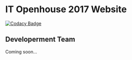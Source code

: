 # IT Openhouse 2017 Website
[![Codacy Badge](https://api.codacy.com/project/badge/Grade/20ff331c0d984b3a8bc6ea7e6240beef)](https://www.codacy.com/app/wiput1999/ITOPH2017?utm_source=github.com&amp;utm_medium=referral&amp;utm_content=wiput1999/ITOPH2017&amp;utm_campaign=Badge_Grade)

## Developerment Team
Coming soon...